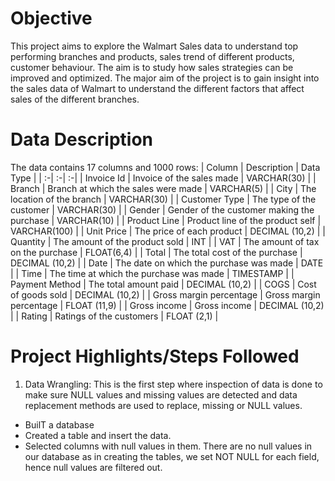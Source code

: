 # Objective
This project aims to explore the Walmart Sales data to understand top performing branches and products, sales trend of different products, customer behaviour. The aim is to study how sales strategies can be improved and optimized.
The major aim of the project is to gain insight into the sales data of Walmart to understand the different factors that affect sales of the different branches.
# Data Description
The data contains 17 columns and 1000 rows:
  | Column | Description | Data Type |
  | :-| :-| :-|
  | Invoice Id | Invoice of the sales made | VARCHAR(30) |
  | Branch | Branch at which the sales were made | VARCHAR(5) |
  | City | The location of the branch | VARCHAR(30) |
  | Customer Type | The type of the customer | VARCHAR(30) | 
  | Gender | Gender of the customer making the purchase | VARCHAR(10) |
  | Product Line | Product line of the product self | VARCHAR(100) |
  | Unit Price | The price of each product | DECIMAL (10,2) |
  | Quantity | The amount of the product sold | INT |
  | VAT | The amount of tax on the purchase | FLOAT(6,4) |
  | Total | The total cost of the purchase | DECIMAL (10,2) |
  | Date | The date on which the purchase was made | DATE |
  | Time | The time at which the purchase was made | TIMESTAMP |
  | Payment Method | The total amount paid | DECIMAL (10,2) |
  | COGS | Cost of goods sold | DECIMAL (10,2) |
  | Gross margin percentage | Gross margin percentage | FLOAT (11,9) |
  | Gross income | Gross income | DECIMAL (10,2) |
  | Rating | Ratings of the customers | FLOAT (2,1) |

# Project Highlights/Steps Followed
1. Data Wrangling: This is the first step where inspection of data is done to make sure NULL values and missing values are detected and data replacement methods are used to replace, missing or NULL values.
  - BuilT a database
  - Created a table and insert the data.
  - Selected columns with null values in them. There are no null values in our database as in creating the tables, we set NOT NULL for each field, hence null values are filtered out.

  
  
